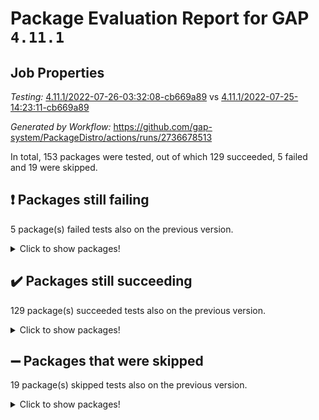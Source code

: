 # Package Evaluation Report for GAP `4.11.1`

## Job Properties

*Testing:* [4.11.1/2022-07-26-03:32:08-cb669a89](https://github.com/gap-system/PackageDistro/blob/data/reports/4.11.1/2022-07-26-03:32:08-cb669a89) vs [4.11.1/2022-07-25-14:23:11-cb669a89](https://github.com/gap-system/PackageDistro/blob/data/reports/4.11.1/2022-07-25-14:23:11-cb669a89)

*Generated by Workflow:* https://github.com/gap-system/PackageDistro/actions/runs/2736678513

In total, 153 packages were tested, out of which 129 succeeded, 5 failed and 19 were skipped.

## :exclamation: Packages still failing

5 package(s) failed tests also on the previous version.
<details><summary>Click to show packages!</summary>

- francy 1.2.4 [(failure)](https://github.com/gap-system/PackageDistro/runs/7512690418?check_suite_focus=true)
- hap 1.46 [(failure)](https://github.com/gap-system/PackageDistro/runs/7512690947?check_suite_focus=true)
- packagemanager 1.2 [(failure)](https://github.com/gap-system/PackageDistro/runs/7512692823?check_suite_focus=true)
- recog 1.3.2 [(failure)](https://github.com/gap-system/PackageDistro/runs/7512693443?check_suite_focus=true)
- semigroups 4.0.0 [(failure)](https://github.com/gap-system/PackageDistro/runs/7512693695?check_suite_focus=true)
</details>

## :heavy_check_mark: Packages still succeeding

129 package(s) succeeded tests also on the previous version.
<details><summary>Click to show packages!</summary>

- ace 5.4 [(success)](https://github.com/gap-system/PackageDistro/runs/7512688360?check_suite_focus=true)
- aclib 1.3.2 [(success)](https://github.com/gap-system/PackageDistro/runs/7512688403?check_suite_focus=true)
- agt 0.2 [(success)](https://github.com/gap-system/PackageDistro/runs/7512688437?check_suite_focus=true)
- alnuth 3.2.1 [(success)](https://github.com/gap-system/PackageDistro/runs/7512688469?check_suite_focus=true)
- anupq 3.2.6 [(success)](https://github.com/gap-system/PackageDistro/runs/7512688515?check_suite_focus=true)
- atlasrep 2.1.2 [(success)](https://github.com/gap-system/PackageDistro/runs/7512688553?check_suite_focus=true)
- autodoc 2022.07.10 [(success)](https://github.com/gap-system/PackageDistro/runs/7512688595?check_suite_focus=true)
- automata 1.15 [(success)](https://github.com/gap-system/PackageDistro/runs/7512688643?check_suite_focus=true)
- automgrp 1.3.2 [(success)](https://github.com/gap-system/PackageDistro/runs/7512688691?check_suite_focus=true)
- autpgrp 1.10.2 [(success)](https://github.com/gap-system/PackageDistro/runs/7512688731?check_suite_focus=true)
- cap 2022.06-05 [(success)](https://github.com/gap-system/PackageDistro/runs/7512688768?check_suite_focus=true)
- caratinterface 2.3.3 [(success)](https://github.com/gap-system/PackageDistro/runs/7512688807?check_suite_focus=true)
- cddinterface 2020.06.24 [(success)](https://github.com/gap-system/PackageDistro/runs/7512688845?check_suite_focus=true)
- circle 1.6.5 [(success)](https://github.com/gap-system/PackageDistro/runs/7512688888?check_suite_focus=true)
- classicpres 1.22 [(success)](https://github.com/gap-system/PackageDistro/runs/7512688930?check_suite_focus=true)
- cohomolo 1.6.10 [(success)](https://github.com/gap-system/PackageDistro/runs/7512688961?check_suite_focus=true)
- congruence 1.2.4 [(success)](https://github.com/gap-system/PackageDistro/runs/7512688998?check_suite_focus=true)
- corelg 1.56 [(success)](https://github.com/gap-system/PackageDistro/runs/7512689034?check_suite_focus=true)
- crime 1.6 [(success)](https://github.com/gap-system/PackageDistro/runs/7512689076?check_suite_focus=true)
- crisp 1.4.5 [(success)](https://github.com/gap-system/PackageDistro/runs/7512689121?check_suite_focus=true)
- crypting 0.10 [(success)](https://github.com/gap-system/PackageDistro/runs/7512689161?check_suite_focus=true)
- cryst 4.1.24 [(success)](https://github.com/gap-system/PackageDistro/runs/7512689199?check_suite_focus=true)
- crystcat 1.1.9 [(success)](https://github.com/gap-system/PackageDistro/runs/7512689239?check_suite_focus=true)
- ctbllib 1.3.4 [(success)](https://github.com/gap-system/PackageDistro/runs/7512689282?check_suite_focus=true)
- cubefree 1.19 [(success)](https://github.com/gap-system/PackageDistro/runs/7512689339?check_suite_focus=true)
- curlinterface 2.2.2 [(success)](https://github.com/gap-system/PackageDistro/runs/7512689391?check_suite_focus=true)
- cvec 2.7.5 [(success)](https://github.com/gap-system/PackageDistro/runs/7512689441?check_suite_focus=true)
- datastructures 0.2.7 [(success)](https://github.com/gap-system/PackageDistro/runs/7512689503?check_suite_focus=true)
- deepthought 1.0.5 [(success)](https://github.com/gap-system/PackageDistro/runs/7512689557?check_suite_focus=true)
- design 1.7 [(success)](https://github.com/gap-system/PackageDistro/runs/7512689623?check_suite_focus=true)
- difsets 2.3.1 [(success)](https://github.com/gap-system/PackageDistro/runs/7512689682?check_suite_focus=true)
- digraphs 1.5.3 [(success)](https://github.com/gap-system/PackageDistro/runs/7512689732?check_suite_focus=true)
- edim 1.3.5 [(success)](https://github.com/gap-system/PackageDistro/runs/7512689770?check_suite_focus=true)
- example 4.3.1 [(success)](https://github.com/gap-system/PackageDistro/runs/7512689832?check_suite_focus=true)
- factint 1.6.3 [(success)](https://github.com/gap-system/PackageDistro/runs/7512689887?check_suite_focus=true)
- ferret 1.0.8 [(success)](https://github.com/gap-system/PackageDistro/runs/7512689964?check_suite_focus=true)
- fga 1.4.0 [(success)](https://github.com/gap-system/PackageDistro/runs/7512690008?check_suite_focus=true)
- fining 1.5 [(success)](https://github.com/gap-system/PackageDistro/runs/7512690069?check_suite_focus=true)
- float 1.0.3 [(success)](https://github.com/gap-system/PackageDistro/runs/7512690133?check_suite_focus=true)
- format 1.4.3 [(success)](https://github.com/gap-system/PackageDistro/runs/7512690191?check_suite_focus=true)
- forms 1.2.8 [(success)](https://github.com/gap-system/PackageDistro/runs/7512690241?check_suite_focus=true)
- fplsa 1.2.5 [(success)](https://github.com/gap-system/PackageDistro/runs/7512690291?check_suite_focus=true)
- fr 2.4.8 [(success)](https://github.com/gap-system/PackageDistro/runs/7512690365?check_suite_focus=true)
- fwtree 1.3 [(success)](https://github.com/gap-system/PackageDistro/runs/7512690475?check_suite_focus=true)
- gbnp 1.0.5 [(success)](https://github.com/gap-system/PackageDistro/runs/7512690528?check_suite_focus=true)
- generalizedmorphismsforcap 2022.05-01 [(success)](https://github.com/gap-system/PackageDistro/runs/7512690579?check_suite_focus=true)
- genss 1.6.6 [(success)](https://github.com/gap-system/PackageDistro/runs/7512690631?check_suite_focus=true)
- gradedringforhomalg 2022.06-01 [(success)](https://github.com/gap-system/PackageDistro/runs/7512690690?check_suite_focus=true)
- grape 4.8.5 [(success)](https://github.com/gap-system/PackageDistro/runs/7512690742?check_suite_focus=true)
- groupoids 1.69 [(success)](https://github.com/gap-system/PackageDistro/runs/7512690787?check_suite_focus=true)
- grpconst 2.6.2 [(success)](https://github.com/gap-system/PackageDistro/runs/7512690837?check_suite_focus=true)
- guarana 0.96.3 [(success)](https://github.com/gap-system/PackageDistro/runs/7512690878?check_suite_focus=true)
- guava 3.16 [(success)](https://github.com/gap-system/PackageDistro/runs/7512690902?check_suite_focus=true)
- hapcryst 0.1.14 [(success)](https://github.com/gap-system/PackageDistro/runs/7512690997?check_suite_focus=true)
- hecke 1.5.3 [(success)](https://github.com/gap-system/PackageDistro/runs/7512691036?check_suite_focus=true)
- help 3.5 [(success)](https://github.com/gap-system/PackageDistro/runs/7512691079?check_suite_focus=true)
- idrel 2.44 [(success)](https://github.com/gap-system/PackageDistro/runs/7512691117?check_suite_focus=true)
- images 1.3.1 [(success)](https://github.com/gap-system/PackageDistro/runs/7512691153?check_suite_focus=true)
- intpic 0.3.0 [(success)](https://github.com/gap-system/PackageDistro/runs/7512691187?check_suite_focus=true)
- io 4.7.2 [(success)](https://github.com/gap-system/PackageDistro/runs/7512691245?check_suite_focus=true)
- irredsol 1.4.3 [(success)](https://github.com/gap-system/PackageDistro/runs/7512691309?check_suite_focus=true)
- json 2.1.0 [(success)](https://github.com/gap-system/PackageDistro/runs/7512691342?check_suite_focus=true)
- jupyterkernel 1.4.1 [(success)](https://github.com/gap-system/PackageDistro/runs/7512691384?check_suite_focus=true)
- jupyterviz 1.5.1 [(success)](https://github.com/gap-system/PackageDistro/runs/7512691431?check_suite_focus=true)
- kan 1.34 [(success)](https://github.com/gap-system/PackageDistro/runs/7512691480?check_suite_focus=true)
- kbmag 1.5.9 [(success)](https://github.com/gap-system/PackageDistro/runs/7512691524?check_suite_focus=true)
- laguna 3.9.5 [(success)](https://github.com/gap-system/PackageDistro/runs/7512691576?check_suite_focus=true)
- liealgdb 2.2.1 [(success)](https://github.com/gap-system/PackageDistro/runs/7512691628?check_suite_focus=true)
- liepring 2.6 [(success)](https://github.com/gap-system/PackageDistro/runs/7512691694?check_suite_focus=true)
- liering 2.4.2 [(success)](https://github.com/gap-system/PackageDistro/runs/7512691755?check_suite_focus=true)
- linearalgebraforcap 2022.06-03 [(success)](https://github.com/gap-system/PackageDistro/runs/7512691816?check_suite_focus=true)
- loops 3.4.1 [(success)](https://github.com/gap-system/PackageDistro/runs/7512691889?check_suite_focus=true)
- lpres 1.0.3 [(success)](https://github.com/gap-system/PackageDistro/runs/7512691947?check_suite_focus=true)
- majoranaalgebras 1.4 [(success)](https://github.com/gap-system/PackageDistro/runs/7512691993?check_suite_focus=true)
- mapclass 1.4.5 [(success)](https://github.com/gap-system/PackageDistro/runs/7512692041?check_suite_focus=true)
- matgrp 0.64 [(success)](https://github.com/gap-system/PackageDistro/runs/7512692118?check_suite_focus=true)
- modisom 2.5.2 [(success)](https://github.com/gap-system/PackageDistro/runs/7512692174?check_suite_focus=true)
- modulepresentationsforcap 2022.05-03 [(success)](https://github.com/gap-system/PackageDistro/runs/7512692247?check_suite_focus=true)
- monoidalcategories 2022.06-07 [(success)](https://github.com/gap-system/PackageDistro/runs/7512692311?check_suite_focus=true)
- nconvex 2020.11-04 [(success)](https://github.com/gap-system/PackageDistro/runs/7512692382?check_suite_focus=true)
- nilmat 1.4.1 [(success)](https://github.com/gap-system/PackageDistro/runs/7512692440?check_suite_focus=true)
- nock 1.5 [(success)](https://github.com/gap-system/PackageDistro/runs/7512692543?check_suite_focus=true)
- normalizinterface 1.3.3 [(success)](https://github.com/gap-system/PackageDistro/runs/7512692613?check_suite_focus=true)
- nq 2.5.8 [(success)](https://github.com/gap-system/PackageDistro/runs/7512692652?check_suite_focus=true)
- numericalsgps 1.3.0 [(success)](https://github.com/gap-system/PackageDistro/runs/7512692689?check_suite_focus=true)
- openmath 11.5.1 [(success)](https://github.com/gap-system/PackageDistro/runs/7512692727?check_suite_focus=true)
- orb 4.8.5 [(success)](https://github.com/gap-system/PackageDistro/runs/7512692772?check_suite_focus=true)
- patternclass 2.4.2 [(success)](https://github.com/gap-system/PackageDistro/runs/7512692869?check_suite_focus=true)
- permut 2.0.4 [(success)](https://github.com/gap-system/PackageDistro/runs/7512692933?check_suite_focus=true)
- polenta 1.3.10 [(success)](https://github.com/gap-system/PackageDistro/runs/7512692977?check_suite_focus=true)
- polymaking 0.8.6 [(success)](https://github.com/gap-system/PackageDistro/runs/7512693025?check_suite_focus=true)
- primgrp 3.4.2 [(success)](https://github.com/gap-system/PackageDistro/runs/7512693060?check_suite_focus=true)
- profiling 2.5.0 [(success)](https://github.com/gap-system/PackageDistro/runs/7512693104?check_suite_focus=true)
- qpa 1.33 [(success)](https://github.com/gap-system/PackageDistro/runs/7512693151?check_suite_focus=true)
- quagroup 1.8.3 [(success)](https://github.com/gap-system/PackageDistro/runs/7512693209?check_suite_focus=true)
- radiroot 2.9 [(success)](https://github.com/gap-system/PackageDistro/runs/7512693272?check_suite_focus=true)
- rcwa 4.6.4 [(success)](https://github.com/gap-system/PackageDistro/runs/7512693336?check_suite_focus=true)
- rds 1.8 [(success)](https://github.com/gap-system/PackageDistro/runs/7512693384?check_suite_focus=true)
- repndecomp 1.2.1 [(success)](https://github.com/gap-system/PackageDistro/runs/7512693500?check_suite_focus=true)
- repsn 3.1.0 [(success)](https://github.com/gap-system/PackageDistro/runs/7512693545?check_suite_focus=true)
- resclasses 4.7.2 [(success)](https://github.com/gap-system/PackageDistro/runs/7512693591?check_suite_focus=true)
- scscp 2.3.1 [(success)](https://github.com/gap-system/PackageDistro/runs/7512693640?check_suite_focus=true)
- sglppow 2.2 [(success)](https://github.com/gap-system/PackageDistro/runs/7512693747?check_suite_focus=true)
- sgpviz 0.999.5 [(success)](https://github.com/gap-system/PackageDistro/runs/7512693801?check_suite_focus=true)
- simpcomp 2.1.14 [(success)](https://github.com/gap-system/PackageDistro/runs/7512693873?check_suite_focus=true)
- singular 2020.12.18 [(success)](https://github.com/gap-system/PackageDistro/runs/7512693932?check_suite_focus=true)
- sla 1.5.3 [(success)](https://github.com/gap-system/PackageDistro/runs/7512693989?check_suite_focus=true)
- smallgrp 1.5 [(success)](https://github.com/gap-system/PackageDistro/runs/7512694062?check_suite_focus=true)
- smallsemi 0.6.13 [(success)](https://github.com/gap-system/PackageDistro/runs/7512694128?check_suite_focus=true)
- sonata 2.9.4 [(success)](https://github.com/gap-system/PackageDistro/runs/7512694186?check_suite_focus=true)
- sophus 1.25 [(success)](https://github.com/gap-system/PackageDistro/runs/7512694247?check_suite_focus=true)
- spinsym 1.5.2 [(success)](https://github.com/gap-system/PackageDistro/runs/7512694311?check_suite_focus=true)
- symbcompcc 1.3.2 [(success)](https://github.com/gap-system/PackageDistro/runs/7512694355?check_suite_focus=true)
- thelma 1.3 [(success)](https://github.com/gap-system/PackageDistro/runs/7512694402?check_suite_focus=true)
- tomlib 1.2.9 [(success)](https://github.com/gap-system/PackageDistro/runs/7512694453?check_suite_focus=true)
- toric 1.9.5 [(success)](https://github.com/gap-system/PackageDistro/runs/7512694506?check_suite_focus=true)
- toricvarieties 2022.07.13 [(success)](https://github.com/gap-system/PackageDistro/runs/7512694536?check_suite_focus=true)
- transgrp 3.6.3 [(success)](https://github.com/gap-system/PackageDistro/runs/7512694588?check_suite_focus=true)
- ugaly 4.0.3 [(success)](https://github.com/gap-system/PackageDistro/runs/7512694628?check_suite_focus=true)
- unipot 1.5 [(success)](https://github.com/gap-system/PackageDistro/runs/7512694687?check_suite_focus=true)
- unitlib 4.1.0 [(success)](https://github.com/gap-system/PackageDistro/runs/7512694732?check_suite_focus=true)
- utils 0.74 [(success)](https://github.com/gap-system/PackageDistro/runs/7512694771?check_suite_focus=true)
- uuid 0.7 [(success)](https://github.com/gap-system/PackageDistro/runs/7512694808?check_suite_focus=true)
- walrus 0.9991 [(success)](https://github.com/gap-system/PackageDistro/runs/7512694851?check_suite_focus=true)
- wedderga 4.10.2 [(success)](https://github.com/gap-system/PackageDistro/runs/7512694902?check_suite_focus=true)
- xmod 2.88 [(success)](https://github.com/gap-system/PackageDistro/runs/7512694954?check_suite_focus=true)
- xmodalg 1.22 [(success)](https://github.com/gap-system/PackageDistro/runs/7512694997?check_suite_focus=true)
- yangbaxter 0.10.0 [(success)](https://github.com/gap-system/PackageDistro/runs/7512695051?check_suite_focus=true)
- zeromqinterface 0.13 [(success)](https://github.com/gap-system/PackageDistro/runs/7512695088?check_suite_focus=true)
</details>

## :heavy_minus_sign: Packages that were skipped

19 package(s) skipped tests also on the previous version.
<details><summary>Click to show packages!</summary>

- 4ti2interface 2022.03-01 [(skipped)](https://github.com/gap-system/PackageDistro/runs/7512571465?check_suite_focus=true)
- browse 1.8.14 [(skipped)](https://github.com/gap-system/PackageDistro/runs/7512571465?check_suite_focus=true)
- examplesforhomalg 2022.03-01 [(skipped)](https://github.com/gap-system/PackageDistro/runs/7512571465?check_suite_focus=true)
- gapdoc 1.6.5 [(skipped)](https://github.com/gap-system/PackageDistro/runs/7512571465?check_suite_focus=true)
- gauss 2022.03-01 [(skipped)](https://github.com/gap-system/PackageDistro/runs/7512571465?check_suite_focus=true)
- gaussforhomalg 2022.03-01 [(skipped)](https://github.com/gap-system/PackageDistro/runs/7512571465?check_suite_focus=true)
- gradedmodules 2022.03-01 [(skipped)](https://github.com/gap-system/PackageDistro/runs/7512571465?check_suite_focus=true)
- homalg 2022.03-01 [(skipped)](https://github.com/gap-system/PackageDistro/runs/7512571465?check_suite_focus=true)
- homalgtocas 2022.03-01 [(skipped)](https://github.com/gap-system/PackageDistro/runs/7512571465?check_suite_focus=true)
- io_forhomalg 2022.03-01 [(skipped)](https://github.com/gap-system/PackageDistro/runs/7512571465?check_suite_focus=true)
- itc 1.5.1 [(skipped)](https://github.com/gap-system/PackageDistro/runs/7512571465?check_suite_focus=true)
- localizeringforhomalg 2022.03-01 [(skipped)](https://github.com/gap-system/PackageDistro/runs/7512571465?check_suite_focus=true)
- matricesforhomalg 2022.06-01 [(skipped)](https://github.com/gap-system/PackageDistro/runs/7512571465?check_suite_focus=true)
- modules 2022.03-01 [(skipped)](https://github.com/gap-system/PackageDistro/runs/7512571465?check_suite_focus=true)
- polycyclic 2.16 [(skipped)](https://github.com/gap-system/PackageDistro/runs/7512571465?check_suite_focus=true)
- ringsforhomalg 2022.04-01 [(skipped)](https://github.com/gap-system/PackageDistro/runs/7512571465?check_suite_focus=true)
- sco 2022.03-01 [(skipped)](https://github.com/gap-system/PackageDistro/runs/7512571465?check_suite_focus=true)
- toolsforhomalg 2022.05-01 [(skipped)](https://github.com/gap-system/PackageDistro/runs/7512571465?check_suite_focus=true)
- xgap 4.31 [(skipped)](https://github.com/gap-system/PackageDistro/runs/7512571465?check_suite_focus=true)
</details>

